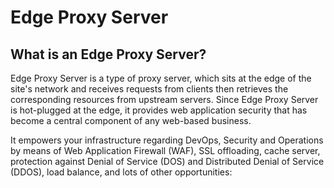 # Edge Proxy Server

## What is an Edge Proxy Server?
Edge Proxy Server is a type of proxy server, which sits at the edge of the 
site's network and receives requests from clients then retrieves the 
corresponding resources from upstream servers. Since Edge Proxy Server is 
hot-plugged at the edge, it provides web application security that has become a 
central component of any web-based business.

It empowers your infrastructure regarding DevOps, Security and Operations by 
means of Web Application Firewall (WAF), SSL offloading, cache server, 
protection against Denial of Service (DOS) and Distributed Denial of Service 
(DDOS), load balance, and lots of other opportunities:


